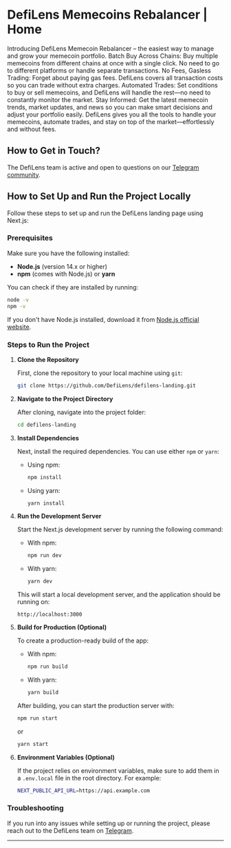 # DefiLens Memecoins Rebalancer | Home

Introducing DefiLens Memecoin Rebalancer – the easiest way to manage and grow your memecoin portfolio.
Batch Buy Across Chains: Buy multiple memecoins from different chains at once with a single click. No need to go to different platforms or handle separate transactions.
No Fees, Gasless Trading: Forget about paying gas fees. DefiLens covers all transaction costs so you can trade without extra charges.
Automated Trades: Set conditions to buy or sell memecoins, and DefiLens will handle the rest—no need to constantly monitor the market.
Stay Informed: Get the latest memecoin trends, market updates, and news so you can make smart decisions and adjust your portfolio easily.
DefiLens gives you all the tools to handle your memecoins, automate trades, and stay on top of the market—effortlessly and without fees.

## How to Get in Touch?

The DefiLens team is active and open to questions on our [Telegram community](https://t.me/defilenscommunity).

## How to Set Up and Run the Project Locally

Follow these steps to set up and run the DefiLens landing page using Next.js:

### Prerequisites

Make sure you have the following installed:

- **Node.js** (version 14.x or higher)
- **npm** (comes with Node.js) or **yarn**

You can check if they are installed by running:

```bash
node -v
npm -v
```

If you don't have Node.js installed, download it from [Node.js official website](https://nodejs.org/).

### Steps to Run the Project

1. **Clone the Repository**

   First, clone the repository to your local machine using `git`:

   ```bash
   git clone https://github.com/DefiLens/defilens-landing.git
   ```

2. **Navigate to the Project Directory**

   After cloning, navigate into the project folder:

   ```bash
   cd defilens-landing
   ```

3. **Install Dependencies**

   Next, install the required dependencies. You can use either `npm` or `yarn`:

   - Using npm:

     ```bash
     npm install
     ```

   - Using yarn:
     ```bash
     yarn install
     ```

4. **Run the Development Server**

   Start the Next.js development server by running the following command:

   - With npm:

     ```bash
     npm run dev
     ```

   - With yarn:
     ```bash
     yarn dev
     ```

   This will start a local development server, and the application should be running on:

   ```
   http://localhost:3000
   ```

5. **Build for Production (Optional)**

   To create a production-ready build of the app:

   - With npm:

     ```bash
     npm run build
     ```

   - With yarn:
     ```bash
     yarn build
     ```

   After building, you can start the production server with:

   ```bash
   npm run start
   ```

   or

   ```bash
   yarn start
   ```

6. **Environment Variables (Optional)**

   If the project relies on environment variables, make sure to add them in a `.env.local` file in the root directory. For example:

   ```bash
   NEXT_PUBLIC_API_URL=https://api.example.com
   ```

### Troubleshooting

If you run into any issues while setting up or running the project, please reach out to the DefiLens team on [Telegram](https://t.me/defilenscommunity).

---
